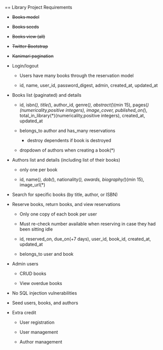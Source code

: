 == Library Project Requirements

* ~~Books model~~
* ~~Books seeds~~
* ~~Books view (all)~~
* ~~Twitter Bootstrap~~
* ~~Kanimari pagination~~

* Login/logout

  * Users have many books through the reservation model

  * id, name, user_id, password_digest, admin, created_at, updated_at

* Books list (paginated) and details

  * id, isbn(*), title(*), author_id, genre(*), abstract(*)(min 15), pages(*)(numericality,positive integers), image_cover, published_on(*), total_in_library(*)(numericality,positive integers), created_at, updated_at

  * belongs_to author and has_many reservations

    * destroy dependents if book is destroyed

  * dropdown of authors when creating a book(*)

* Authors list and details (including list of their books)
  
  * only one per book
  
  * id, name(*), dob(*), nationality(*), awards, biography(*)(min 15), image_url(*)

* Search for specific books (by title, author, or ISBN)

* Reserve books, return books, and view reservations
  
  * Only one copy of each book per user
  
  * Must re-check number available when reserving in case they had been sitting idle
  
  * id, reserved_on, due_on(+7 days), user_id, book_id, created_at, updated_at
  
  * belongs_to user and book

* Admin users
  
  * CRUD books
  
  * View overdue books

* No SQL injection vulnerabilities

* Seed users, books, and authors

* Extra credit
  
  * User registration
  
  * User management
  
  * Author management
  